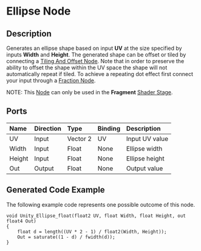 # Ellipse Node

## Description

Generates an ellipse shape based on input **UV** at the size specified by inputs **Width** and **Height**. The generated shape can be offset or tiled by connecting a [Tiling And Offset Node](Tiling-And-Offset-Node.md). Note that in order to preserve the ability to offset the shape within the UV space the shape will not automatically repeat if tiled. To achieve a repeating dot effect first connect your input through a [Fraction Node](Fraction-Node.md).

NOTE: This [Node](Node.md) can only be used in the **Fragment** [Shader Stage](Shader-Stage.md).

## Ports

| Name        | Direction           | Type  | Binding | Description |
|:------------ |:-------------|:-----|:---|:---|
| UV      | Input | Vector 2 | UV | Input UV value |
| Width      | Input | Float    | None | Ellipse width |
| Height      | Input | Float    | None | Ellipse height |
| Out | Output      |    Float    | None | Output value |

## Generated Code Example

The following example code represents one possible outcome of this node.

```
void Unity_Ellipse_float(float2 UV, float Width, float Height, out float4 Out)
{
    float d = length((UV * 2 - 1) / float2(Width, Height));
    Out = saturate((1 - d) / fwidth(d));
}
```